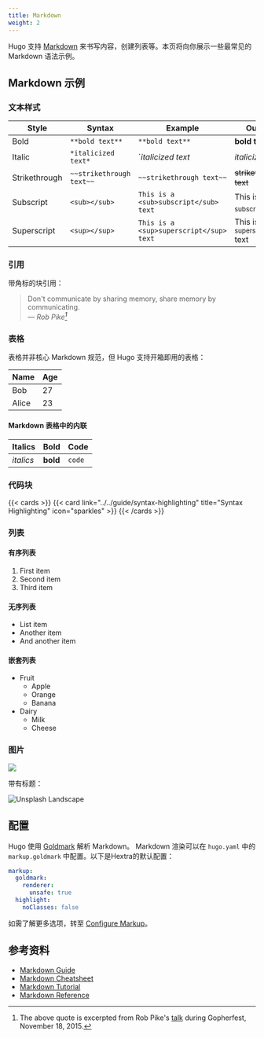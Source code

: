 ```yaml
---
title: Markdown
weight: 2
---
```


Hugo 支持 [Markdown](https://en.wikipedia.org/wiki/Markdown) 来书写内容，创建列表等。本页将向你展示一些最常见的 Markdown 语法示例。

<!--more-->

## Markdown 示例

### 文本样式

| Style   | Syntax     | Example   | Output   |
| --------  | -------- | ------ | ------ |
| Bold | `**bold text**` | `**bold text**` | **bold text** |
| Italic | `*italicized text*` | `*italicized text* | *italicized text* |
| Strikethrough | `~~strikethrough text~~` | `~~strikethrough text~~` | ~~strikethrough text~~ |
| Subscript | `<sub></sub>` | `This is a <sub>subscript</sub> text` | This is a <sub>subscript</sub> text |
| Superscript | `<sup></sup>` | `This is a <sup>superscript</sup> text` | This is a <sup>superscript</sup> text |

### 引用

带角标的块引用：

> Don't communicate by sharing memory, share memory by communicating.<br>
> — <cite>Rob Pike[^1]</cite>

[^1]: The above quote is excerpted from Rob Pike's [talk](https://www.youtube.com/watch?v=PAAkCSZUG1c) during Gopherfest, November 18, 2015.

### 表格

表格并非核心 Markdown 规范，但 Hugo 支持开箱即用的表格：

   Name | Age
--------|------
    Bob | 27
  Alice | 23

#### Markdown 表格中的内联

| Italics   | Bold     | Code   |
| --------  | -------- | ------ |
| *italics* | **bold** | `code` |

### 代码块

{{< cards >}}
  {{< card link="../../guide/syntax-highlighting" title="Syntax Highlighting" icon="sparkles" >}}
{{< /cards >}}

### 列表

#### 有序列表

1. First item
2. Second item
3. Third item

#### 无序列表

* List item
* Another item
* And another item

#### 嵌套列表

* Fruit
  * Apple
  * Orange
  * Banana
* Dairy
  * Milk
  * Cheese

### 图片

![](https://source.unsplash.com/featured/800x600?landscape)

带有标题：

![](https://source.unsplash.com/featured/800x600?landscape "Unsplash Landscape")

## 配置

Hugo 使用 [Goldmark](https://github.com/yuin/goldmark) 解析 Markdown。
Markdown 渲染可以在 `hugo.yaml` 中的 `markup.goldmark` 中配置。以下是Hextra的默认配置：

```yaml {filename="hugo.yaml"}
markup:
  goldmark:
    renderer:
      unsafe: true
  highlight:
    noClasses: false
```

如需了解更多选项，转至 [Configure Markup](https://gohugo.io/getting-started/configuration-markup/)。

## 参考资料

* [Markdown Guide](https://www.markdownguide.org/)
* [Markdown Cheatsheet](https://github.com/adam-p/markdown-here/wiki/Markdown-Cheatsheet)
* [Markdown Tutorial](https://www.markdowntutorial.com/)
* [Markdown Reference](https://commonmark.org/help/)
